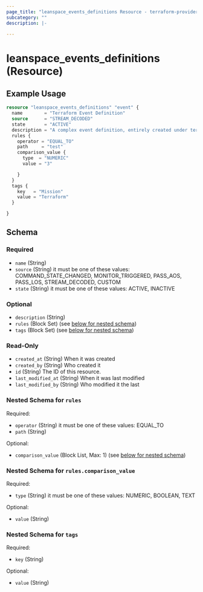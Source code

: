 ```yaml
---
page_title: "leanspace_events_definitions Resource - terraform-provider-leanspace"
subcategory: ""
description: |-
  
---
```


# leanspace_events_definitions (Resource)



## Example Usage

```terraform
resource "leanspace_events_definitions" "event" {
  name        = "Terraform Event Definition"
  source      = "STREAM_DECODED"
  state       = "ACTIVE"
  description = "A complex event definition, entirely created under terraform."
  rules {
    operator = "EQUAL_TO"
    path     = "test"
    comparison_value {
      type  = "NUMERIC"
      value = "3"

    }
  }
  tags {
    key   = "Mission"
    value = "Terraform"
  }

}
```

<!-- schema generated by tfplugindocs -->
## Schema

### Required

- `name` (String)
- `source` (String) it must be one of these values: COMMAND_STATE_CHANGED, MONITOR_TRIGGERED, PASS_AOS, PASS_LOS, STREAM_DECODED, CUSTOM
- `state` (String) it must be one of these values: ACTIVE, INACTIVE

### Optional

- `description` (String)
- `rules` (Block Set) (see [below for nested schema](#nestedblock--rules))
- `tags` (Block Set) (see [below for nested schema](#nestedblock--tags))

### Read-Only

- `created_at` (String) When it was created
- `created_by` (String) Who created it
- `id` (String) The ID of this resource.
- `last_modified_at` (String) When it was last modified
- `last_modified_by` (String) Who modified it the last

<a id="nestedblock--rules"></a>
### Nested Schema for `rules`

Required:

- `operator` (String) it must be one of these values: EQUAL_TO
- `path` (String)

Optional:

- `comparison_value` (Block List, Max: 1) (see [below for nested schema](#nestedblock--rules--comparison_value))

<a id="nestedblock--rules--comparison_value"></a>
### Nested Schema for `rules.comparison_value`

Required:

- `type` (String) it must be one of these values: NUMERIC, BOOLEAN, TEXT

Optional:

- `value` (String)



<a id="nestedblock--tags"></a>
### Nested Schema for `tags`

Required:

- `key` (String)

Optional:

- `value` (String)
